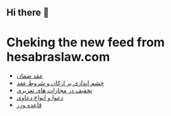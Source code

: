 ## Hi there 👋


# Cheking the new feed from hesabraslaw.com
<!-- BLOG-POST-LIST:START -->
- [عقد ضمان](https://hesabraslaw.com/blog/%D8%B9%D9%82%D8%AF-%D8%B6%D9%85%D8%A7%D9%86/)
- [چشم اندازی بر ارکان و شروط عقد](https://hesabraslaw.com/blog/%DA%86%D8%B4%D9%85-%D8%A7%D9%86%D8%AF%D8%A7%D8%B2%DB%8C-%D8%A8%D8%B1-%D8%A7%D8%B1%DA%A9%D8%A7%D9%86-%D9%88-%D8%B4%D8%B1%D9%88%D8%B7-%D8%B9%D9%82%D8%AF/)
- [تخفیف در مجازات های تعزیری](https://hesabraslaw.com/blog/%D8%AA%D8%AE%D9%81%DB%8C%D9%81-%D8%AF%D8%B1-%D9%85%D8%AC%D8%A7%D8%B2%D8%A7%D8%AA-%D9%87%D8%A7%DB%8C-%D8%AA%D8%B9%D8%B2%DB%8C%D8%B1%DB%8C/)
- [دعوا و انواع دعاوی](https://hesabraslaw.com/blog/%D8%AF%D8%B9%D9%88%D8%A7-%D9%88-%D8%A7%D9%86%D9%88%D8%A7%D8%B9-%D8%AF%D8%B9%D8%A7%D9%88%DB%8C/)
- [قاعده وزر](https://hesabraslaw.com/blog/%D9%82%D8%A7%D8%B9%D8%AF%D9%87-%D9%88%D8%B2%D8%B1/)
<!-- BLOG-POST-LIST:END -->

<!--
**hessabras/hessabras** is a ✨ _special_ ✨ repository because its `README.md` (this file) appears on your GitHub profile.

Here are some ideas to get you started:

- 🔭 I’m currently working on ...
- 🌱 I’m currently learning ...
- 👯 I’m looking to collaborate on ...
- 🤔 I’m looking for help with ...
- 💬 Ask me about ...
- 📫 How to reach me: ...
- 😄 Pronouns: ...
- ⚡ Fun fact: ...
-->
